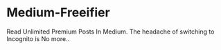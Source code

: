 # Medium-Freeifier
Read Unlimited Premium Posts In Medium. The headache of switching to Incognito is No more..

